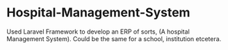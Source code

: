 # Hospital-Management-System
Used Laravel Framework to develop an ERP of sorts, (A hospital Management System). Could be the same for a school, institution etcetera.
